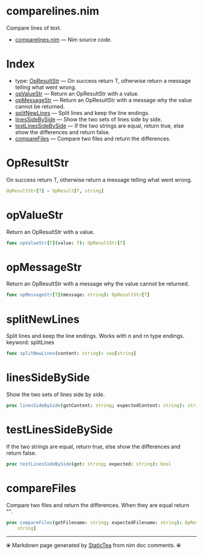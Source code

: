 # comparelines.nim

Compare lines of text.

* [comparelines.nim](../src/comparelines.nim) &mdash; Nim source code.
# Index

* type: [OpResultStr](#opresultstr) &mdash; On success return T, otherwise return a message telling what went wrong.
* [opValueStr](#opvaluestr) &mdash; Return an OpResultStr with a value.
* [opMessageStr](#opmessagestr) &mdash; Return an OpResultStr with a message why the value cannot be returned.
* [splitNewLines](#splitnewlines) &mdash; Split lines and keep the line endings.
* [linesSideBySide](#linessidebyside) &mdash; Show the two sets of lines side by side.
* [testLinesSideBySide](#testlinessidebyside) &mdash; If the two strings are equal, return true, else show the differences and return false.
* [compareFiles](#comparefiles) &mdash; Compare two files and return the differences.

# OpResultStr

On success return T, otherwise return a message telling what went wrong.

```nim
OpResultStr[T] = OpResult[T, string]
```

# opValueStr

Return an OpResultStr with a value.

```nim
func opValueStr[T](value: T): OpResultStr[T]
```

# opMessageStr

Return an OpResultStr with a message why the value cannot be returned.

```nim
func opMessageStr[T](message: string): OpResultStr[T]
```

# splitNewLines

Split lines and keep the line endings. Works with n and rn type endings. keyword: splitLines

```nim
func splitNewLines(content: string): seq[string]
```

# linesSideBySide

Show the two sets of lines side by side.

```nim
proc linesSideBySide(gotContent: string; expectedContent: string): string
```

# testLinesSideBySide

If the two strings are equal, return true, else show the differences and return false.

```nim
proc testLinesSideBySide(got: string; expected: string): bool
```

# compareFiles

Compare two files and return the differences. When they are equal return "".

```nim
proc compareFiles(gotFilename: string; expectedFilename: string): OpResultStr[
    string]
```


---
⦿ Markdown page generated by [StaticTea](https://github.com/flenniken/statictea/) from nim doc comments. ⦿
